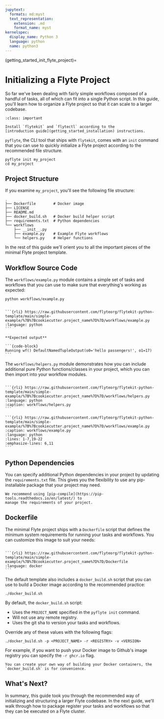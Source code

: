 ```yaml
---
jupytext:
  formats: md:myst
  text_representation:
    extension: .md
    format_name: myst
kernelspec:
  display_name: Python 3
  language: python
  name: python3
---
```


(getting_started_init_flyte_project)=

# Initializing a Flyte Project

So far we've been dealing with fairly simple workflows composed of a handful of
tasks, all of which can fit into a single Python script. In this guide, you'll
learn how to organize a Flyte project so that it can scale to a larger codebase.

```{admonition} Prerequisites
:class: important

Install `flytekit` and `flytectl` according to the
[introduction guide](getting_started_installation) instructions.
```

`pyflyte`, the CLI tool that ships with `flytekit`, comes with an `init` command
that you can use to quickly initialize a Flyte project according to the
recommended file structure.

```{prompt} bash $
pyflyte init my_project
cd my_project
```

## Project Structure

If you examine `my_project`, you'll see the following file structure:

```{code-block} bash
.
├── Dockerfile        # Docker image
├── LICENSE
├── README.md
├── docker_build.sh   # Docker build helper script
├── requirements.txt  # Python dependencies
└── workflows
    ├── __init__.py
    ├── example.py    # Example Flyte workflows
    └── helpers.py    # Helper functions
```

In the rest of this guide we'll orient you to all the important pieces of the
minimal Flyte project template.

## Workflow Source Code

The `workflows/example.py` module contains a simple set of tasks and workflows
that you can use to make sure that everything's working as expected:

```{prompt} bash $
python workflows/example.py
```

````{dropdown} See Workflow

```{rli} https://raw.githubusercontent.com/flyteorg/flytekit-python-template/main/simple-example/%7B%7Bcookiecutter.project_name%7D%7D/workflows/example.py
:language: python
```

````

````{div} shadow p-3 mb-8 rounded
**Expected output**

```{code-block}
Running wf() DefaultNamedTupleOutput(o0='hello passengers!', o1=17)
```

````

The `workflows/helpers.py` module demonstrates how you can include additional
pure Python functions/classes in your project, which you can then import into
your workflow modules.

````{div} shadow p-3 mb-8 rounded

```{rli} https://raw.githubusercontent.com/flyteorg/flytekit-python-template/main/simple-example/%7B%7Bcookiecutter.project_name%7D%7D/workflows/helpers.py
:language: python
:caption: workflows/helpers.py
```

```{rli} https://raw.githubusercontent.com/flyteorg/flytekit-python-template/main/simple-example/%7B%7Bcookiecutter.project_name%7D%7D/workflows/example.py
:caption: workflows/example.py
:language: python
:lines: 1-7,19-22
:emphasize-lines: 6,11
```

````

## Python Dependencies

You can specify additional Python dependencies in your project by updating the
`requirements.txt` file. This gives you the flexibility to use any
pip-installable package that your project may need.

```{note}
We recommend using [pip-compile](https://pip-tools.readthedocs.io/en/latest/) to
manage the requirements of your project.
```


## Dockerfile

The minimal Flyte project ships with a `Dockerfile` script that defines the
minimum system requirements for running your tasks and workflows. You can
customize this image to suit your needs:

````{dropdown} See Dockerfile

```{rli} https://raw.githubusercontent.com/flyteorg/flytekit-python-template/main/simple-example/%7B%7Bcookiecutter.project_name%7D%7D/Dockerfile
:language: docker
```

````

The default template also includes a `docker_build.sh` script  that you can use
to build a Docker image according to the recommended practice:

```{prompt} bash $
./docker_build.sh
```

By default, the `docker_build.sh` script:

- Uses the `PROJECT_NAME` specified in the `pyflyte init` command.
- Will not use any remote registry.
- Uses the git sha to version your tasks and workflows.

Override any of these values with the following flags:

```{prompt} bash $
./docker_build.sh -p <PROJECT_NAME> -r <REGISTRY> -v <VERSION>
```

For example, if you want to push your Docker image to Github's image registry
you can specify the `-r ghcr.io` flag.

```{note}
You can create your own way of building your Docker containers, the
`docker_build.sh` is for convenience.
```

## What's Next?

In summary, this guide took you through the recommended way of initializing and
structuring a larger Flyte codebase. In the next guide, we'll walk through how
to package register your tasks and workflows so that they can be executed on
a Flyte cluster.
